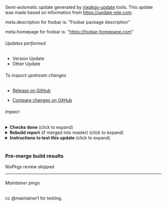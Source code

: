 Semi-automatic update generated by [nixpkgs-update](https://github.com/ryantm/nixpkgs-update) tools. This update was made based on information from https://update-site.com.



meta.description for foobar is: "Foobar package description"

meta.homepage for foobar is: "https://foobar-homepage.com"

###### Updates performed
- Version Update
- Other Update

###### To inspect upstream changes


- [Release on GitHub](https://github.com/foobar/releases)

- [Compare changes on GitHub](https://github.com/foobar/compare)


###### Impact

<details>
<summary>
<b>Checks done</b> (click to expand)
</summary>

---

- built on NixOS
- Some other check

---

</details>
<details>
<summary>
<b>Rebuild report</b> (if merged into master) (click to expand)
</summary>

```
123 total rebuild path(s)
```

</details>

<details>
<summary>
<b>Instructions to test this update</b> (click to expand)
</summary>

---


```
nix-build -A foobar https://github.com/r-ryantm/nixpkgs/archive/af39cf77a0d42a4f6771043ec54221ed.tar.gz
```

After you've downloaded or built it, look at the files and if there are any, run the binaries:
```
ls -la /nix/store/some-hash-path
ls -la /nix/store/some-hash-path/bin
```

---

</details>
<br/>



### Pre-merge build results

NixPkgs review skipped

---

###### Maintainer pings



cc @maintainer1 for testing.
